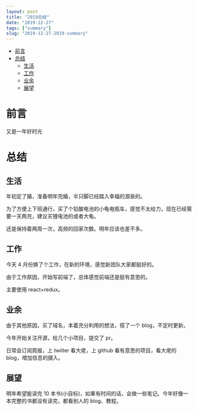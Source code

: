 ```yaml
---
layout: post
title: "2019总结"
date: "2019-12-27"
tags: ["summary"]
slug: "2019-12-27-2019-summary"
---
```


<!-- vim-markdown-toc Redcarpet -->

* [前言](#前言)
* [总结](#总结)
    * [生活](#生活)
    * [工作](#工作)
    * [业余](#业余)
    * [展望](#展望)

<!-- vim-markdown-toc -->

# 前言

又是一年好时光

# 总结

## 生活

年初定了婚，准备明年完婚，半只脚已经踏入幸福的源泉的。

为了方便上下班通行，买了个铅酸电池的小龟电瓶车，感觉不太给力，现在已经需要一天两充，建议买锂电池的或者大龟。

还是保持着两周一次，高频的回家次数。明年应该也差不多。

## 工作

今天 4 月份换了个工作，在新的环境，感觉新团队大家都挺好的。

由于工作原因，开始写前端了，总体感觉前端还是挺有意思的。

主要使用 react+redux。

## 业余

由于其他原因，买了域名，本着充分利用的想法，搭了一个 blog，不定时更新。

今年开始关注开源，给几个小项目，提交了 pr。

日常会订阅周报，上 twiiter 看大佬，上 github 看有意思的项目，看大佬的 blog，增加信息的摄入。

## 展望

明年希望能读完 10 本书(小目标)，如果有时间的话，会做一些笔记。今年好像一本完整的书都没有读完，都看别人的 blog、教程。
